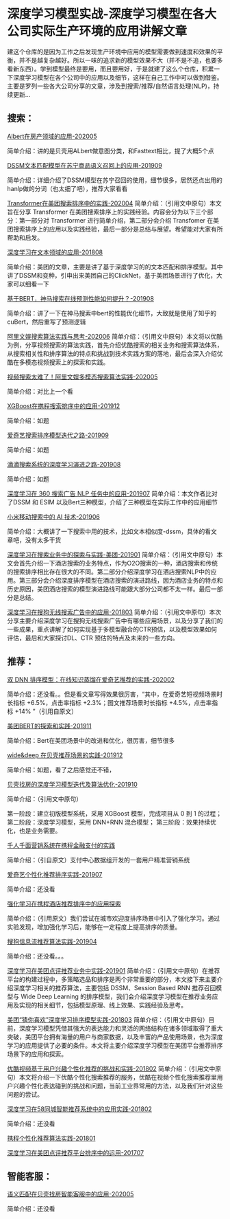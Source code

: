# 深度学习模型实战-深度学习模型在各大公司实际生产环境的应用讲解文章
建这个仓库的是因为工作之后发现生产环境中应用的模型需要做到速度和效果的平衡，并不是越复杂越好。所以一味的追求新的模型效果不大（并不是不追，也要多看新东西）。学到模型最终是要用，而且要用好，于是就建了这么个仓库，积累一下深度学习模型在各个公司中的应用以及细节，这样在自己工作中可以做到借鉴。主要是罗列一些各大公司分享的文章，涉及到搜索/推荐/自然语言处理(NLP)，持续更新...

## 搜索：

[Albert在房产领域的应用-202005](https://mp.weixin.qq.com/s?src=11&timestamp=1591787166&ver=2392&signature=VnSNP3xcAkOfae88FpCHo-R1DQXzXqtgmrNTELpOoUEUtGHw0EF7HkJt5F4jVKYq-HVuAT1xv1PwtwQLSKhgbYhtx6v0KLf08E*W8xEai6OgvOTT4daSO*2NZY-giofW&new=1)

简单介绍：讲的是贝壳用ALbert做意图分类，和Fasttext相比，提了大概5个点

[DSSM文本匹配模型在苏宁商品语义召回上的应用-201909](https://ai.51cto.com/art/201909/603290.htm)

简单介绍：详细介绍了DSSM模型在苏宁召回的使用，细节很多，居然还点出用的hanlp做的分词（也太细了吧），推荐大家看看

[Transformer在美团搜索排序中的实践-202004](https://tech.meituan.com/2020/04/16/transformer-in-meituan.html)
简单介绍：（引用文中原句）本文旨在分享 Transformer 在美团搜索排序上的实践经验。内容会分为以下三个部分：第一部分对 Transformer 进行简单介绍，第二部分会介绍 Transfomer 在美团搜索排序上的应用以及实践经验，最后一部分是总结与展望。希望能对大家有所帮助和启发。

[深度学习在文本领域的应用-201808](https://tech.meituan.com/2018/06/21/deep-learning-doc.html)

简单介绍：美团的文章，主要是讲了基于深度学习的的文本匹配和排序模型。其中讲了DSSM和变种，引申出来美团自己的ClickNet，基于美团场景进行了优化，大家可以细看一下

[基于BERT，神马搜索在线预测性能如何提升？-201908](https://developer.aliyun.com/article/714552)

简单介绍：讲了一下在神马搜索中bert的性能优化细节，大致就是使用了知乎的cuBert，然后重写了预测逻辑

[阿里文娱搜索算法实践与思考-202006](https://mp.weixin.qq.com/s?src=11&timestamp=1591784596&ver=2392&signature=xsYYdd4UJzPrf6ZzFqnvqJTqf5aaHelBl9-vK9gLMSEDuN9ntXb9ZxM89Zcn*ylB0J-yBOyPUaVKU3QzrTQv8hU4I007NIw2*vbZfvctCrzhzIioU3WSJKuXlnRx*fP0&new=1)
简单介绍：（引用文中原句）本文将以优酷为例，分享视频搜索的算法实践，首先介绍优酷搜索的相关业务和搜索算法体系，从搜索相关性和排序算法的特点和挑战到技术实践方案的落地，最后会深入介绍优酷在多模态视频搜索上的探索和实践。

[视频搜索太难了！阿里文娱多模态搜索算法实践-202005](https://www.infoq.cn/article/16UENbPwYMX7YZC0bhyL)

简单介绍：对比上一个看

[XGBoost在携程搜索排序中的应用-201912](https://mp.weixin.qq.com/s?src=11&timestamp=1591786531&ver=2392&signature=hW8Du7a5sFL*BvkQ8qbnTSUNDfZtYoHL68DKdDFHFPAsb4ndTi9EXlmT-TyPstif0QYq9Z040LlQabdTs9e2UVpmhh5gD3M21BVeN24Y1TSvPBJmKMMRTMBNe6goPYuS&new=1)

简单介绍：如题

[爱奇艺搜索排序模型迭代之路-201909](https://cloud.tencent.com/developer/article/1500313)

简单介绍：如题

[滴滴搜索系统的深度学习演进之路-201908](https://www.infoq.cn/article/90ByjIRA29uxNO0zStsy)

简单介绍：如题

[深度学习在 360 搜索广告 NLP 任务中的应用-201907](https://www.infoq.cn/article/WZR0b9cjkse8uKgKd*eX)
简单介绍：本文作者比对了DSSM 和 ESIM 以及Bert三种模型，介绍了三种模型在实际工作中的应用细节

[小米移动搜索中的 AI 技术-201906](https://www.infoq.cn/article/1pcW2hMQt6wsFxaN*srw)

简单介绍：大概讲了一下搜索中用的技术，比如文本相似度-dssm，具体的看文章吧，没有太多干货

[深度学习在搜索业务中的探索与实践-美团-201901](https://tech.meituan.com/2019/01/10/deep-learning-in-meituan-hotel-search-engine.html)
简单介绍：（引用文中原句）本文会首先介绍一下酒店搜索的业务特点，作为O2O搜索的一种，酒店搜索和传统的搜索排序相比存在很大的不同。第二部分介绍深度学习在酒店搜索NLP中的应用。第三部分会介绍深度排序模型在酒店搜索的演进路线，因为酒店业务的特点和历史原因，美团酒店搜索的模型演进路线可能跟大部分公司都不太一样。最后一部分是总结。

[深度学习在搜狗无线搜索广告中的应用-201803](https://cloud.tencent.com/developer/article/1063013)
简单介绍：（引用文中原句）本次分享主要介绍深度学习在搜狗无线搜索广告中有哪些应用场景，以及分享了我们的一些成果，重点讲解了如何实现基于多模型融合的CTR预估，以及模型效果如何评估，最后和大家探讨DL、CTR 预估的特点及未来的一些方向。




## 推荐：

[双 DNN 排序模型：在线知识蒸馏在爱奇艺推荐的实践-202002](https://www.infoq.cn/article/pUfNBe1o6FwiiPkxQy7C)

简单介绍：还没看。。但是看文章写得效果很厉害，“其中，在爱奇艺短视频场景时长指标 +6.5%，点击率指标 +2.3%；图文推荐场景时长指标 +4.5%，点击率指标 +14% ”（引用自原文）

[美团BERT的探索和实践-201911](https://tech.meituan.com/2019/11/14/nlp-bert-practice.html)

简单介绍：Bert在美团场景中的改进和优化，很厉害，细节很多

[wide&deep 在贝壳推荐场景的实践-201912](https://mp.weixin.qq.com/s?__biz=MzI2ODA3NjcwMw%3D%3D&mid=2247483659&idx=1&sn=deb9c5e22eabd3c52d2418150a40c68a&scene=45#wechat_redirect)

简单介绍：如题，看了之后感觉还不错，

[贝壳找房的深度学习模型迭代及算法优化-201910](https://cloud.tencent.com/developer/article/1528388)

简单介绍：（引用文中原句）

第一阶段：建立初版模型系统，采用 XGBoost 模型，完成项目从 0 到 1 的过程；
第二阶段：深度学习模型，采用 DNN+RNN 混合模型；
第三阶段：效果持续优化，也是业务需要。

[千人千面营销系统在携程金融支付的实践](https://cloud.tencent.com/developer/article/1500371)

简单介绍：（引自原文）支付中心数据组开发的一套用户精准营销系统

[爱奇艺个性化推荐排序实践-201907](http://www.iqiyi.com/common/20171025/46d31f38d4cb7ee2.html)

简单介绍：还没看

[强化学习在携程酒店推荐排序中的应用探索](https://cloud.tencent.com/developer/article/1449819)

简单介绍：（引用原文）我们尝试在城市欢迎度排序场景中引入了强化学习。通过实验发现，增加强化学习后，能够在一定程度上提高排序的质量。

[搜狗信息流推荐算法实践-201904](https://www.infoq.cn/article/A9w0Xg-P1vqbUZ4cEmyH)

简单介绍：还没看。。。

[深度学习在美团点评推荐业务中实践-201901](https://zhuanlan.zhihu.com/p/55023302)
简单介绍：（引用文中原句）在推荐平台的构建过程中，多策略选品和排序是两个非常重要的部分，本文接下来主要介绍深度学习相关的推荐算法，主要包括 DSSM、Session Based RNN 推荐召回模型与 Wide Deep Learning 的排序模型，我们会介绍深度学习模型在推荐业务应用及实现的相关细节，包括模型原理、线上效果、实践经验及思考。

[美团“猜你喜欢”深度学习排序模型实践-201803](https://tech.meituan.com/2018/03/29/recommend-dnn.html)
简单介绍：（引用文中原句）目前，深度学习模型凭借其强大的表达能力和灵活的网络结构在诸多领域取得了重大突破，美团平台拥有海量的用户与商家数据，以及丰富的产品使用场景，也为深度学习的应用提供了必要的条件。本文将主要介绍深度学习模型在美团平台推荐排序场景下的应用和探索。

[优酷视频基于用户兴趣个性化推荐的挑战和实践-201802](https://developer.aliyun.com/article/443621?scm=20140722.184.2.173)
简单介绍：（引用文中原句）本文将介绍一下优酷个性化搜索推荐的服务，优酷在视频个性化搜索推荐里用户兴趣个性化表达碰到的挑战和问题，当前工业界常用的方法，以及我们针对这些问题的尝试。

[深度学习在58同城智能推荐系统中的应用实践-201802](https://mp.weixin.qq.com/s/qCpCHueEK7Nja-cPmlCaCg?)

简单介绍：还没看

[携程个性化推荐算法实践-201801](https://zhuanlan.zhihu.com/p/32785759)

[深度学习在美团点评推荐平台排序中的运用-201707](https://tech.meituan.com/2017/07/28/dl.html)



## 智能客服：

[语义匹配在贝壳找房智能客服中的应用-202005](https://mp.weixin.qq.com/s?src=11&timestamp=1591783120&ver=2392&signature=RZJ5qcZ5PEc0eHDi9eznGXdaoQM2s2WEgsQgMlft5aPuOUiveyUcsoMCIm-sefmm8sRV2OpzrpsoaR6xAv8He0Q84azUJ5wv5gcvB1KQcx7OyN7A1b0QIt2xIpvhSSRH&new=1)

简单介绍：还没看
